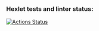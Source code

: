 ### Hexlet tests and linter status:
[![Actions Status](https://github.com/wheelet/devops-for-programmers-project-lvl1/workflows/hexlet-check/badge.svg)](https://github.com/wheelet/devops-for-programmers-project-lvl1/actions)